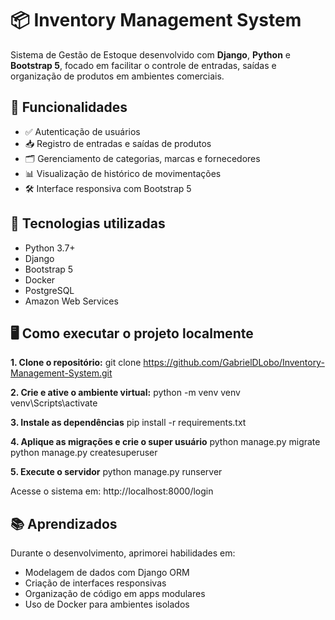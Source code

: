 # 📦 Inventory Management System 

Sistema de Gestão de Estoque desenvolvido com **Django**, **Python** e **Bootstrap 5**, focado em facilitar o controle de entradas, saídas e organização de produtos em ambientes comerciais.

## 🚀 Funcionalidades

- ✅ Autenticação de usuários
- 📥 Registro de entradas e saídas de produtos
- 🗂️ Gerenciamento de categorias, marcas e fornecedores
- 📊 Visualização de histórico de movimentações
- 🛠️ Interface responsiva com Bootstrap 5

## 🧰 Tecnologias utilizadas

- Python 3.7+
- Django
- Bootstrap 5
- Docker
- PostgreSQL
- Amazon Web Services

## 🖥️ Como executar o projeto localmente

<strong>1. Clone o repositório:</strong>
git clone https://github.com/GabrielDLobo/Inventory-Management-System.git

<strong>2. Crie e ative o ambiente virtual:</strong>
python -m venv venv
venv\Scripts\activate

<strong>3. Instale as dependências</strong>
pip install -r requirements.txt

<strong>4. Aplique as migrações e crie o super usuário</strong>
python manage.py migrate
python manage.py createsuperuser

<strong>5. Execute o servidor</strong>
python manage.py runserver

Acesse o sistema em: http://localhost:8000/login


## 📚 Aprendizados
Durante o desenvolvimento, aprimorei habilidades em:
- Modelagem de dados com Django ORM
- Criação de interfaces responsivas
- Organização de código em apps modulares
- Uso de Docker para ambientes isolados
